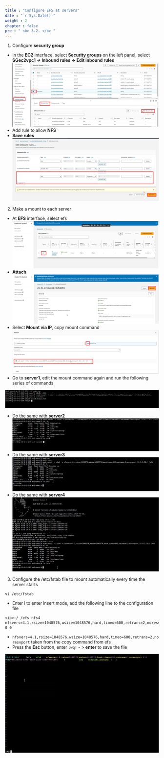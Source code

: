```yaml
---
title : "Configure EFS at servers"
date : "`r Sys.Date()`"
weight : 2
chapter : false
pre : " <b> 3.2. </b> "
---
```

1. Configure **security group**
* In the **EC2** interface, select **Security groups** on the left panel, select **SGec2vpc1 -> Inbound rules -> Edit inbound rules**
![efs](/public/images/3.efs/3.1.12.png)
* Add rule to allow **NFS**
* **Save rules**
![efs](/public/images/3.efs/3.1.13.png)

2. Make a mount to each server
* At **EFS** interface, select efs
![efs](/public/images/3.efs/3.1.9.png)
* **Attach**
![efs](/public/images/3.efs/3.1.10.png)
* Select **Mount via IP**, copy mount command
![efs](/public/images/3.efs/3.1.11.png)
* Go to **server1**, edit the mount command again and run the following series of commands

![efs](/public/images/3.efs/3.1.14.png)
* Do the same with **server2**
![efs](/public/images/3.efs/3.1.15.png)
* Do the same with **server3**
![efs](/public/images/3.efs/3.1.16.png)
* Do the same with **server4**
![efs](/public/images/3.efs/3.1.17.png)
3. Configure the /etc/fstab file to mount automatically every time the server starts
```
vi /etc/fstab
```
* Enter i to enter insert mode, add the following line to the configuration file
```
<ip>:/ /efs nfs4 nfsvers=4.1,rsize=1048576,wsize=1048576,hard,timeo=600,retrans=2,noresvport 0 0
```
* ```nfsvers=4.1,rsize=1048576,wsize=1048576,hard,timeo=600,retrans=2,noresvport``` taken from the copy command from efs
* Press the **Esc** button, enter ```:wq!``` - > **enter** to save the file

![efs](/public/images/3.efs/3.1.20.png)